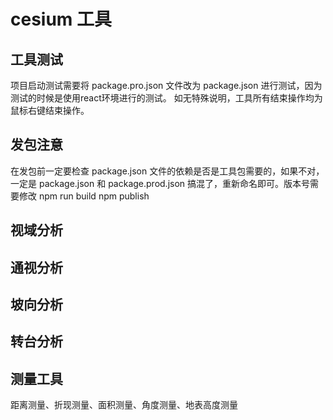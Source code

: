 # cesium 工具

## 工具测试

项目启动测试需要将 package.pro.json 文件改为 package.json 进行测试，因为测试的时候是使用react环境进行的测试。
如无特殊说明，工具所有结束操作均为鼠标右键结束操作。

## 发包注意

在发包前一定要检查 package.json 文件的依赖是否是工具包需要的，如果不对，一定是 package.json 和 package.prod.json 搞混了，重新命名即可。版本号需要修改
npm run build
npm publish

## 视域分析

## 通视分析

## 坡向分析

## 转台分析

## 测量工具

距离测量、折现测量、面积测量、角度测量、地表高度测量
